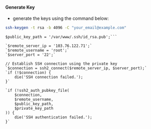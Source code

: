 #### Generate Key

- generate the keys using the command below:
```sh
ssh-keygen -t rsa -b 4096 -C "your_email@example.com"
```

```$private_key_path = '/var/www/.ssh/id_rsa';
$public_key_path = '/var/www/.ssh/id_rsa.pub';```

`$remote_server_ip = '103.76.122.71';`
`$remote_username = 'root';`
`$server_port = '22';`

// Establish SSH connection using the private key
`$connection = ssh2_connect($remote_server_ip, $server_port);`
`if (!$connection) {
    die('SSH connection failed.');
}`

`if (!ssh2_auth_pubkey_file(
    $connection,
    $remote_username,
    $public_key_path,
    $private_key_path
)) {
    die('SSH authentication failed.');
}`

